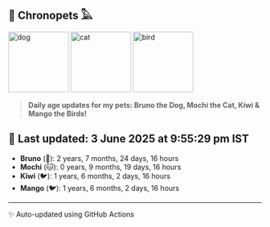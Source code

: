 ## 🐾 Chronopets 𓅓

<img src="https://media.giphy.com/media/3oriO0OEd9QIDdllqo/giphy.gif" width="120" height="120" alt="dog"> <img src="https://media.giphy.com/media/OmK8lulOMQ9XO/giphy.gif" width="120" height="120" alt="cat"> <img src="https://media.giphy.com/media/1dMNq7sH2v5i/giphy.gif" width="120" height="120" alt="bird"> 

> **Daily age updates for my pets: Bruno the Dog, Mochi the Cat, Kiwi & Mango the Birds!**

## 📅 Last updated: 3 June 2025 at 9:55:29 pm IST

- **Bruno** (🐶): 2 years, 7 months, 24 days, 16 hours
- **Mochi** (🐱): 0 years, 9 months, 19 days, 16 hours
- **Kiwi** (🐦): 1 years, 6 months, 2 days, 16 hours
- **Mango** (🐦): 1 years, 6 months, 2 days, 16 hours

---
✨ Auto-updated using GitHub Actions
